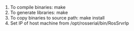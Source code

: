 1. To compile binaries: make
2. To generate libraries: make <Library name>
3. To copy binaries to source path: make install
4. Set IP of host machine from /opt/rosserial/bin/RosSrvrIp